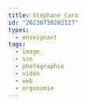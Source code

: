```yaml
---
title: Stéphane Caro
id: "20230730202127"
types:
  - enseignant
tags:
  - image
  - son
  - photographie
  - vidéo
  - web
  - ergonomie
---
```



